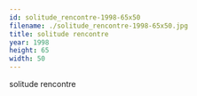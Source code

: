 ```yaml
---
id: solitude_rencontre-1998-65x50
filename: ./solitude_rencontre-1998-65x50.jpg
title: solitude rencontre
year: 1998
height: 65
width: 50
---
```


solitude rencontre
